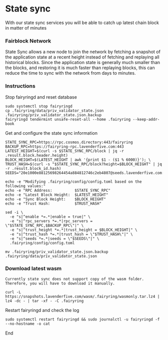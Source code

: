 # State sync
With our state sync services you will be able to catch up latest chain block in matter of minutes

### Fairblock Network
State Sync allows a new node to join the network by fetching a snapshot of the application state at a recent height instead of fetching and replaying all historical blocks. Since the application state is generally much smaller than the blocks, and restoring it is much faster than replaying blocks, this can reduce the time to sync with the network from days to minutes.

### Instructions
Stop fairyringd and reset database
```
sudo systemctl stop fairyringd
cp .fairyring/data/priv_validator_state.json .fairyring/priv_validator_state.json.backup
fairyringd tendermint unsafe-reset-all --home .fairyring --keep-addr-book
```
Get and configure the state sync information
```
STATE_SYNC_RPC=https://rpc.cosmos.directory:443/fairyring
BACKUP_RPC=https://fairyring-rpc.lavenderfive.com:443
LATEST_HEIGHT=$(curl -s $STATE_SYNC_RPC/block | jq -r .result.block.header.height)
BLOCK_HEIGHT=$(LATEST_HEIGHT | awk '{print $1 - ($1 % 6000)}'); \
TRUST_HASH=$(curl -s "$STATE_SYNC_RPC/block?height=$BLOCK_HEIGHT" | jq -r .result.block_id.hash)
SEEDS="20e1000e88125698264454a884812746c2eb4807@seeds.lavenderfive.com:24756"
```
```
echo -e "Modifying .fairyring/config/config.toml based on the following values:"
echo -e "RPC Address:          $STATE_SYNC_RPC"
echo -e "Latest Block Height:  $LATEST_HEIGHT"
echo -e "Sync Block Height:    $BLOCK_HEIGHT"
echo -e "Trust Hash:           $TRUST_HASH"
```
```
sed -i \
  -e "s|^enable *=.*|enable = true|" \
  -e "s|^rpc_servers *=.*|rpc_servers = \"$STATE_SYNC_RPC,$BACKUP_RPC\"|" \
  -e "s|^trust_height *=.*|trust_height = $BLOCK_HEIGHT|" \
  -e "s|^trust_hash *=.*|trust_hash = \"$TRUST_HASH\"|" \
  -e "s|^seeds *=.*|seeds = \"$SEEDS\"|" \
  .fairyring/config/config.toml
```
```
mv .fairyring/priv_validator_state.json.backup .fairyring/data/priv_validator_state.json
```
### Download latest wasm
`Currently state sync does not support copy of the wasm folder. Therefore, you will have to download it manually.`

```
curl -L https://snapshots.lavenderfive.com/wasm/.fairyring/wasmonly.tar.lz4 | lz4 -dc - | tar -xf - -C .fairyring
```
Restart fairyringd and check the log
```
sudo systemctl restart fairyringd && sudo journalctl -u fairyringd -f --no-hostname -o cat
```
End
